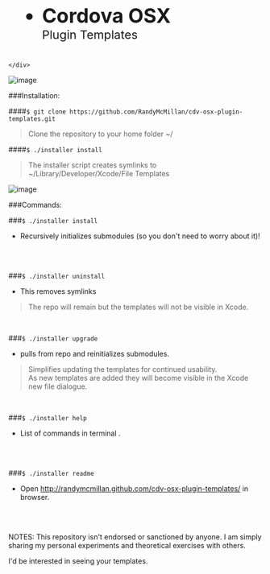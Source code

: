 <link rel="stylesheet" type="text/css" href="http://cordova.apache.org/master.css">

<div class="grid leadin" style="">
    <div class="wrap">
        <img src="http://cordova.apache.org/images/cordova_bot.png" alt=""/>
        <ul class="text-block" style="font-size:280%;">
            <li><strong>Cordova OSX </strong><div class="t_ext-block" style="font-size:60%;">Plugin Templates</div></li>
        </ul>

		
    </div>
    
</div>

![image](https://raw.github.com/RandyMcMillan/cdv-osx-plugin-templates/master/ScreenShots/ScreenShot.png)


###Installation:

####`$ git clone https://github.com/RandyMcMillan/cdv-osx-plugin-templates.git`
>Clone the repository to your home folder ~/

####`$ ./installer install`
>The installer script creates symlinks to ~/Library/Developer/Xcode/File Templates 


![image](https://raw.github.com/RandyMcMillan/cdv-osx-plugin-templates/master/ScreenShots/ScreenShot5.png)

###Commands:

###`$ ./installer install` 
- Recursively initializes submodules (so you don't need to worry about it)! 
<br>
<br>

###`$ ./installer uninstall`
- This removes symlinks

>The repo will remain but the templates will not be visible in Xcode.
<br>

###`$ ./installer upgrade`
- pulls from repo and reinitializes submodules.

>Simplifies updating the templates for continued usability.<br>
>As new templates are added they will become visible in the Xcode new file dialogue.
<br>

###`$ ./installer help`
- List of commands in terminal .
<br>
<br>

###`$ ./installer readme`
- Open http://randymcmillan.github.com/cdv-osx-plugin-templates/ in browser. 
<br>
<br>




NOTES: 
This repository isn't endorsed or sanctioned by anyone. I am simply sharing my personal experiments and theoretical exercises with others.

I'd be interested in seeing your templates. 